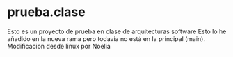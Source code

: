 # prueba.clase
Esto es un proyecto de prueba en clase de arquitecturas software
Esto lo he añadido en la nueva rama pero todavía no está en la principal (main).
Modificacion desde linux por Noelia